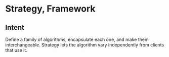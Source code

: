 # Strategy, Framework

## Intent
Define a family of algorithms, encapsulate each one, and make them interchangeable. Strategy lets the algorithm vary independently from clients that use it.

